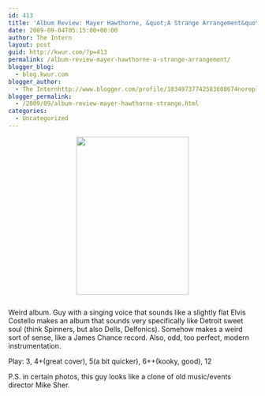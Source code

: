 ```yaml
---
id: 413
title: 'Album Review: Mayer Hawthorne, &quot;A Strange Arrangement&quot;'
date: 2009-09-04T05:15:00+00:00
author: The Intern
layout: post
guid: http://kwur.com/?p=413
permalink: /album-review-mayer-hawthorne-a-strange-arrangement/
blogger_blog:
  - blog.kwur.com
blogger_author:
  - The Internhttp://www.blogger.com/profile/10349737742583608674noreply@blogger.com
blogger_permalink:
  - /2009/09/album-review-mayer-hawthorne-strange.html
categories:
  - Uncategorized
---
```

<div class="pf-content">
  <p>
    <a onblur="try {parent.deselectBloggerImageGracefully();} catch(e) {}" href="http://www.kwur.com/blog/uploaded_images/Mayer-H.-by-Doug-Coombe-1-760718.jpg"><img style="margin: 0px auto 10px; display: block; text-align: center; cursor: pointer; width: 228px; height: 320px;" src="http://www.kwur.com/blog/uploaded_images/Mayer-H.-by-Doug-Coombe-1-760295.jpg" alt="" border="0" /></a><br />Weird album. Guy with a singing voice that sounds like a slightly flat Elvis Costello makes an album that sounds very specifically like Detroit sweet soul (think Spinners, but also Dells, Delfonics). Somehow makes a weird sort of sense, like a James Chance record. Also, odd, too perfect, modern instrumentation.
  </p>
  
  <p>
    Play: 3, 4+(great cover), 5(a bit quicker), 6++(kooky, good), 12
  </p>
  
  <p>
    P.S. in certain photos, this guy looks like a clone of old music/events director Mike Sher.
  </p>
</div>